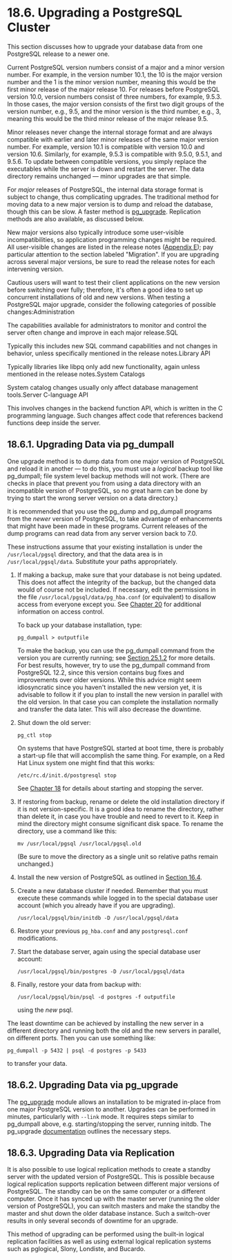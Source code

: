 # 18.6. Upgrading a PostgreSQL Cluster

This section discusses how to upgrade your database data from one PostgreSQL release to a newer one.

Current PostgreSQL version numbers consist of a major and a minor version number. For example, in the version number 10.1, the 10 is the major version number and the 1 is the minor version number, meaning this would be the first minor release of the major release 10. For releases before PostgreSQL version 10.0, version numbers consist of three numbers, for example, 9.5.3. In those cases, the major version consists of the first two digit groups of the version number, e.g., 9.5, and the minor version is the third number, e.g., 3, meaning this would be the third minor release of the major release 9.5.

Minor releases never change the internal storage format and are always compatible with earlier and later minor releases of the same major version number. For example, version 10.1 is compatible with version 10.0 and version 10.6. Similarly, for example, 9.5.3 is compatible with 9.5.0, 9.5.1, and 9.5.6. To update between compatible versions, you simply replace the executables while the server is down and restart the server. The data directory remains unchanged — minor upgrades are that simple.

For _major_ releases of PostgreSQL, the internal data storage format is subject to change, thus complicating upgrades. The traditional method for moving data to a new major version is to dump and reload the database, though this can be slow. A faster method is [pg\_upgrade](https://www.postgresql.org/docs/12/pgupgrade.html). Replication methods are also available, as discussed below.

New major versions also typically introduce some user-visible incompatibilities, so application programming changes might be required. All user-visible changes are listed in the release notes \([Appendix E](https://www.postgresql.org/docs/12/release.html)\); pay particular attention to the section labeled "Migration". If you are upgrading across several major versions, be sure to read the release notes for each intervening version.

Cautious users will want to test their client applications on the new version before switching over fully; therefore, it's often a good idea to set up concurrent installations of old and new versions. When testing a PostgreSQL major upgrade, consider the following categories of possible changes:Administration

The capabilities available for administrators to monitor and control the server often change and improve in each major release.SQL

Typically this includes new SQL command capabilities and not changes in behavior, unless specifically mentioned in the release notes.Library API

Typically libraries like libpq only add new functionality, again unless mentioned in the release notes.System Catalogs

System catalog changes usually only affect database management tools.Server C-language API

This involves changes in the backend function API, which is written in the C programming language. Such changes affect code that references backend functions deep inside the server.

## 18.6.1. Upgrading Data via pg\_dumpall

One upgrade method is to dump data from one major version of PostgreSQL and reload it in another — to do this, you must use a _logical_ backup tool like pg\_dumpall; file system level backup methods will not work. \(There are checks in place that prevent you from using a data directory with an incompatible version of PostgreSQL, so no great harm can be done by trying to start the wrong server version on a data directory.\)

It is recommended that you use the pg\_dump and pg\_dumpall programs from the _newer_ version of PostgreSQL, to take advantage of enhancements that might have been made in these programs. Current releases of the dump programs can read data from any server version back to 7.0.

These instructions assume that your existing installation is under the `/usr/local/pgsql` directory, and that the data area is in `/usr/local/pgsql/data`. Substitute your paths appropriately.

1. If making a backup, make sure that your database is not being updated. This does not affect the integrity of the backup, but the changed data would of course not be included. If necessary, edit the permissions in the file `/usr/local/pgsql/data/pg_hba.conf` \(or equivalent\) to disallow access from everyone except you. See [Chapter 20](https://www.postgresql.org/docs/12/client-authentication.html) for additional information on access control.

   To back up your database installation, type:

   ```text
   pg_dumpall > outputfile
   ```

   To make the backup, you can use the pg\_dumpall command from the version you are currently running; see [Section 25.1.2](https://www.postgresql.org/docs/12/backup-dump.html#BACKUP-DUMP-ALL) for more details. For best results, however, try to use the pg\_dumpall command from PostgreSQL 12.2, since this version contains bug fixes and improvements over older versions. While this advice might seem idiosyncratic since you haven't installed the new version yet, it is advisable to follow it if you plan to install the new version in parallel with the old version. In that case you can complete the installation normally and transfer the data later. This will also decrease the downtime.

2. Shut down the old server:

   ```text
   pg_ctl stop
   ```

   On systems that have PostgreSQL started at boot time, there is probably a start-up file that will accomplish the same thing. For example, on a Red Hat Linux system one might find that this works:

   ```text
   /etc/rc.d/init.d/postgresql stop
   ```

   See [Chapter 18](https://www.postgresql.org/docs/12/runtime.html) for details about starting and stopping the server.

3. If restoring from backup, rename or delete the old installation directory if it is not version-specific. It is a good idea to rename the directory, rather than delete it, in case you have trouble and need to revert to it. Keep in mind the directory might consume significant disk space. To rename the directory, use a command like this:

   ```text
   mv /usr/local/pgsql /usr/local/pgsql.old
   ```

   \(Be sure to move the directory as a single unit so relative paths remain unchanged.\)

4. Install the new version of PostgreSQL as outlined in [Section 16.4](https://www.postgresql.org/docs/12/install-procedure.html).
5. Create a new database cluster if needed. Remember that you must execute these commands while logged in to the special database user account \(which you already have if you are upgrading\).

   ```text
   /usr/local/pgsql/bin/initdb -D /usr/local/pgsql/data
   ```

6. Restore your previous `pg_hba.conf` and any `postgresql.conf` modifications.
7. Start the database server, again using the special database user account:

   ```text
   /usr/local/pgsql/bin/postgres -D /usr/local/pgsql/data
   ```

8. Finally, restore your data from backup with:

   ```text
   /usr/local/pgsql/bin/psql -d postgres -f outputfile
   ```

   using the _new_ psql.

The least downtime can be achieved by installing the new server in a different directory and running both the old and the new servers in parallel, on different ports. Then you can use something like:

```text
pg_dumpall -p 5432 | psql -d postgres -p 5433
```

to transfer your data.

## 18.6.2. Upgrading Data via pg\_upgrade

The [pg\_upgrade](https://www.postgresql.org/docs/12/pgupgrade.html) module allows an installation to be migrated in-place from one major PostgreSQL version to another. Upgrades can be performed in minutes, particularly with `--link` mode. It requires steps similar to pg\_dumpall above, e.g. starting/stopping the server, running initdb. The pg\_upgrade [documentation](https://www.postgresql.org/docs/12/pgupgrade.html) outlines the necessary steps.

## 18.6.3. Upgrading Data via Replication

It is also possible to use logical replication methods to create a standby server with the updated version of PostgreSQL. This is possible because logical replication supports replication between different major versions of PostgreSQL. The standby can be on the same computer or a different computer. Once it has synced up with the master server \(running the older version of PostgreSQL\), you can switch masters and make the standby the master and shut down the older database instance. Such a switch-over results in only several seconds of downtime for an upgrade.

This method of upgrading can be performed using the built-in logical replication facilities as well as using external logical replication systems such as pglogical, Slony, Londiste, and Bucardo.  


